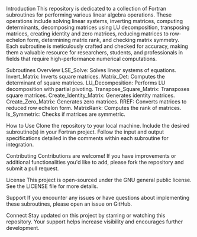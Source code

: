 Introduction
This repository is dedicated to a collection of Fortran subroutines for performing various linear algebra operations. These operations include solving linear systems, inverting matrices, computing determinants, decomposing matrices using LU decomposition, transposing matrices, creating identity and zero matrices, reducing matrices to row-echelon form, determining matrix rank, and checking matrix symmetry. Each subroutine is meticulously crafted and checked for accuracy, making them a valuable resource for researchers, students, and professionals in fields that require high-performance numerical computations.

Subroutines Overview
LSE_Solve: Solves linear systems of equations.
Invert_Matrix: Inverts square matrices.
Matrix_Det: Computes the determinant of square matrices.
LU_Decomposition: Performs LU decomposition with partial pivoting.
Transpose_Square_Matrix: Transposes square matrices.
Create_Identity_Matrix: Generates identity matrices.
Create_Zero_Matrix: Generates zero matrices.
RREF: Converts matrices to reduced row echelon form.
MatrixRank: Computes the rank of matrices.
Is_Symmetric: Checks if matrices are symmetric.

How to Use
Clone the repository to your local machine.
Include the desired subroutine(s) in your Fortran project.
Follow the input and output specifications detailed in the comments within each subroutine for integration.

Contributing
Contributions are welcome! If you have improvements or additional functionalities you'd like to add, please fork the repository and submit a pull request.

License
This project is open-sourced under the GNU general public license. See the LICENSE file for more details.

Support
If you encounter any issues or have questions about implementing these subroutines, please open an issue on GitHub.

Connect
Stay updated on this project by starring or watching this repository. Your support helps increase visibility and encourages further development.